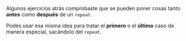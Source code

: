 Algunos ejercicios atrás comprobaste que se pueden poner cosas tanto **antes** como **después** de un `repeat`.

Podés usar esa misma idea para tratar el **primero** o el **último** caso de manera especial, sacándolo del `repeat`.